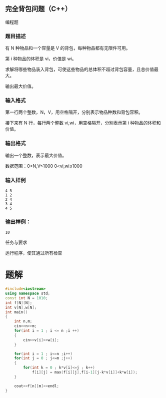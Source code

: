 ## 完全背包问题（C++）

编程题

### 题目描述

有 N 种物品和一个容量是 V 的背包，每种物品都有无限件可用。

第 i 种物品的体积是 vi，价值是 wi。

求解将哪些物品装入背包，可使这些物品的总体积不超过背包容量，且总价值最大。

输出最大价值。

### 输入格式

第一行两个整数，N，V，用空格隔开，分别表示物品种数和背包容积。

接下来有 N 行，每行两个整数 vi,wi，用空格隔开，分别表示第 i 种物品的体积和价值。

### 输出格式

输出一个整数，表示最大价值。

数据范围：0<N,V≤1000 0<vi,wi≤1000

### 输入样例

```
4 5
1 2
2 4
3 4
4 5
```

### 输出样例：

```
10
```

任务与要求

运行程序，使其通过所有检查

# 题解
```c++
#include<iostream>
using namespace std;
const int N = 1010;
int f[N][N];
int v[N],w[N];
int main()
{
    int n,m;
    cin>>n>>m;
    for(int i = 1 ; i <= n ;i ++)
    {
        cin>>v[i]>>w[i];
    }

    for(int i = 1 ; i<=n ;i++)
    for(int j = 0 ; j<=m ;j++)
    {
        for(int k = 0 ; k*v[i]<=j ; k++)
            f[i][j] = max(f[i][j],f[i-1][j-k*v[i]]+k*w[i]);
    }

    cout<<f[n][m]<<endl;
}
```